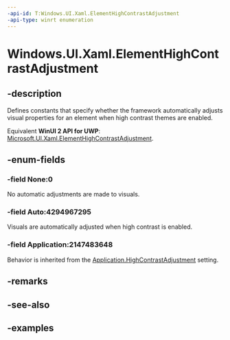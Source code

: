 ```yaml
---
-api-id: T:Windows.UI.Xaml.ElementHighContrastAdjustment
-api-type: winrt enumeration
---
```


<!-- Enumeration syntax.
public enum ElementHighContrastAdjustment : uint {
	Application = 2147483648
	Auto = 4294967295
	None = 0
}
-->

# Windows.UI.Xaml.ElementHighContrastAdjustment

## -description
Defines constants that specify whether the framework automatically adjusts visual properties for an element when high contrast themes are enabled.

Equivalent **WinUI 2 API for UWP**: [Microsoft.UI.Xaml.ElementHighContrastAdjustment](/windows/winui/api/microsoft.ui.xaml.elementhighcontrastadjustment).

## -enum-fields

### -field None:0
No automatic adjustments are made to visuals.

### -field Auto:4294967295
Visuals are automatically adjusted when high contrast is enabled.

### -field Application:2147483648
Behavior is inherited from the [Application.HighContrastAdjustment](application_highcontrastadjustment.md) setting.

## -remarks

## -see-also

## -examples

